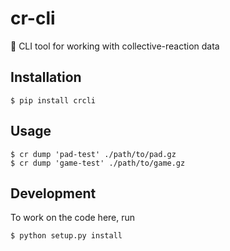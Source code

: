 # cr-cli
:wrench: CLI tool for working with collective-reaction data

## Installation

```
$ pip install crcli
```

## Usage

```
$ cr dump 'pad-test' ./path/to/pad.gz
$ cr dump 'game-test' ./path/to/game.gz
```

## Development

To work on the code here, run

```
$ python setup.py install
```
